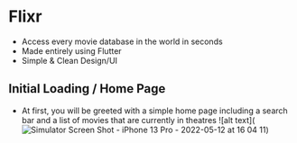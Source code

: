 # Flixr
- Access every movie database in the world in seconds
- Made entirely using Flutter
- Simple & Clean Design/UI

## Initial Loading / Home Page
- At first, you will be greeted with a simple home page including a search bar and a list of movies that are currently in theatres
![alt text](![Simulator Screen Shot - iPhone 13 Pro - 2022-05-12 at 16 04 11](https://user-images.githubusercontent.com/70736942/168244630-07164f9b-0ef4-42a0-9764-d4eff00690a0.png))
